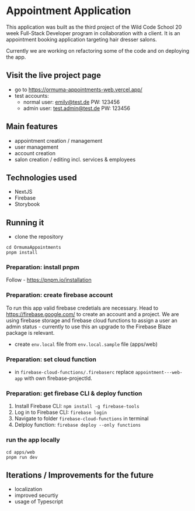 # Appointment Application

This application was built as the third project of the Wild Code School 20 week Full-Stack Developer program in collaboration with a client. 
It is an appointment booking application targeting hair dresser salons.

Currently we are working on refactoring some of the code and on deploying the app.

## Visit the live project page
* go to https://ormuma-appointments-web.vercel.app/ 
* test accounts: 
  * normal user: emily@test.de PW: 123456
  * admin user: test.admin@test.de PW: 123456

## Main features

- appointment creation / management
- user management
- account creation
- salon creation / editing incl. services & employees

## Technologies used

- NextJS
- Firebase
- Storybook

## Running it
- clone the repository
```
cd OrmumaAppointments
pnpm install
```
### Preparation: install pnpm

Follow - https://pnpm.io/installation

### Preparation: create firebase account

To run this app valid firebase credetials are necessary. Head to https://firebase.google.com/ to create an account and a project.
We are using firebase storage and firebase cloud functions to assign a user an admin status - currently to use this an upgrade to the Firebase Blaze package is relevant.
- create `env.local` file from `env.local.sample` file (apps/web)

### Preparation: set cloud function
- in `firebase-cloud-functions/.firebaserc` replace `appointment---web-app` with own firebase-projectId.

### Preparation: get firebase CLI & deploy function
1. Install Firebase CLI:  `npm install -g firebase-tools` 
2. Log in to Firebase CLI: `firebase login`
3. Navigate to folder `firebase-cloud-functions` in terminal
4. Delploy function: `firebase deploy --only functions`

### run the app locally
```
cd apps/web
pnpm run dev
```

## Iterations / Improvements for the future
- localization 
- improved securtiy 
- usage of Typescript

